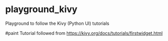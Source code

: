 # playground_kivy
Playground to follow the Kivy (Python UI) tutorials


#paint
Tutorial followed from https://kivy.org/docs/tutorials/firstwidget.html